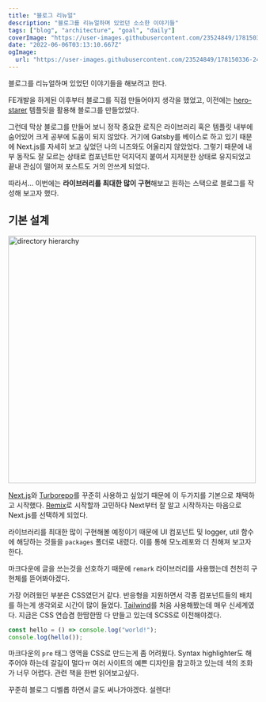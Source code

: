 ```yaml
---
title: "블로그 리뉴얼"
description: "블로그를 리뉴얼하며 있었던 소소한 이야기들"
tags: ["blog", "architecture", "goal", "daily"]
coverImage: "https://user-images.githubusercontent.com/23524849/178150336-2453c93a-3de0-4117-b9fc-15c9b8699305.png"
date: "2022-06-06T03:13:10.667Z"
ogImage:
  url: "https://user-images.githubusercontent.com/23524849/178150336-2453c93a-3de0-4117-b9fc-15c9b8699305.png"
---
```


블로그를 리뉴얼하며 있었던 이야기들을 해보려고 한다.

FE개발을 하게된 이후부터 블로그를 직접 만들어야지 생각을 했었고, 이전에는 [hero-starer](https://gatsby-starter-hero-blog.greglobinski.com/) 템플릿을 활용해 블로그를 만들었었다.

그런데 막상 블로그를 만들어 보니 정작 중요한 로직은 라이브러리 혹은 템플릿 내부에 숨어있어 크게 공부에 도움이 되지 않았다. 거기에 Gatsby를 베이스로 하고 있기 때문에 Next.js를 자세히 보고 싶었던 나의 니즈와도 어울리지 않았었다. 그렇기 때문에 내부 동작도 잘 모르는 상태로 컴포넌트만 덕지덕지 붙여서 지저분한 상태로 유지되었고 끝내 관심이 떨어져 포스트도 거의 안쓰게 되었다.

따라서... 이번에는 **라이브러리를 최대한 많이 구현**해보고 원하는 스택으로 블로그를 작성해 보고자 했다.

## 기본 설계

<img width="500" src="https://user-images.githubusercontent.com/23524849/178150300-d96e4a98-0a18-4354-8d78-5f57b722fa48.png" alt="directory hierarchy" />

[Next.js](https://nextjs.org/)와 [Turborepo](https://turborepo.org/)를 꾸준히 사용하고 싶었기 때문에 이 두가지를 기본으로 채택하고 시작했다. [Remix](https://remix.run/)로 시작할까 고민하다 Next부터 잘 알고 시작하자는 마음으로 Next.js를 선택하게 되었다.

라이브러리를 최대한 많이 구현해볼 예정이기 때문에 UI 컴포넌트 및 logger, util 함수에 해당하는 것들을 `packages` 폴더로 내렸다. 이를 통해 모노레포와 더 친해져 보고자 한다.

마크다운에 글을 쓰는것을 선호하기 때문에 `remark` 라이브러리를 사용했는데 천천히 구현체를 뜯어봐야겠다.

가장 어려웠던 부분은 CSS였던거 같다. 반응형을 지원하면서 각종 컴포넌트들의 배치를 하는게 생각외로 시간이 많이 들었다. [Tailwind](https://tailwindcss.com/)를 처음 사용해봤는데 매우 신세계였다. 지금은 CSS 연습겸 한땀한땀 다 만들고 있는데 SCSS로 이전해야겠다.

```js
const hello = () => console.log("world!");
console.log(hello());
```

마크다운의 `pre` 태그 영역을 CSS로 만드는게 좀 어려웠다. Syntax highlighter도 해주어야 하는데 갈길이 멀다ㅠ 여러 사이트의 예쁜 디자인을 참고하고 있는데 색의 조화가 너무 어렵다. 관련 책을 한번 읽어보고싶다.

꾸준히 블로그 디벨롭 하면서 글도 써나가야겠다. 설렌다!
